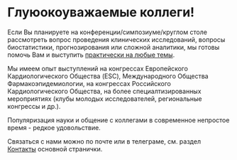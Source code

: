 # Глуюокоуважаемые коллеги!

Если Вы планируете на конференции/симпозиуме/круглом столе рассмотреть вопрос проведения клинических исследований, вопросы биостатистики, прогнозирования или сложной аналитики, мы готовы помочь Вам и выступить [практически на любые темы](https://aysuvorov.github.io/clinstats/docs/promotion/researchers.html).

Мы имеем опыт выступлений на конгрессах Европейского Кардиологического Общества (ESC), Международного Общества Фармакоэпидемиологии, на конгрессах Российского Кардиологического Общества, на более специалтизированных мероприятиях (клубы молодых исследователей, региональные конгрессы и др.).

Популяризация науки и общение с коллегами в современное непростое время - редкое удовольствие. 

Связаться с нами можно по почте или в телеграме, см. раздел [Контакты](/docs/index.md) основной странички.  